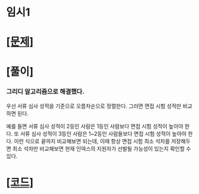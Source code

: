 # 임시1

# [[문제]](https://www.acmicpc.net/problem/1946)

# [풀이]

### 그리디 알고리즘으로 해결했다.

우선 서류 심사 성적을 기준으로 오름차순으로 정렬한다. 그러면 면접 시험 성적만 비교하면 된다. 

예를 들면 서류 심사 성적이 2등인 사람은 1등인 사람보다 면접 시험 성적이 높아야 한다. 또 서류 심사 성적이 3등인 사람은 1~2등인 사람들보다 면접 시험 성적이 높아야 한다. 이런 식으로 끝까지 비교해보면 되는데, 이때 항상 면접 시험 최소 석차를 저장해두면 최소 석차만 비교해보면 현재 인덱스의 지원자가 선발될 가능성이 있는지 확인할 수 있다.

# [[코드]](https://github.com/mungmnb777/java-algorithm/tree/main/code/boj/Main_1946_신입사원.java)